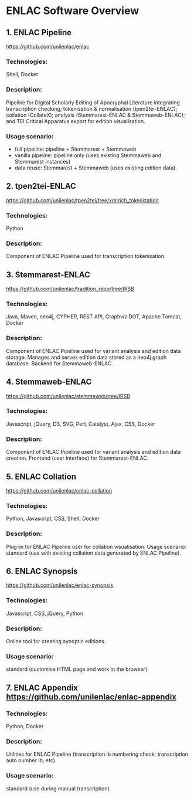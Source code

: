 # ENLAC Software Overview

## 1. ENLAC Pipeline
https://github.com/unilenlac/enlac
### Technologies: 
Shell, Docker
### Description: 
Pipeline for Digital Scholarly Editing of Apocryphal Literature integrating transcription checking; tokenisation & normalisation (tpen2tei-ENLAC); collation (CollateX); analysis (Stemmarest-ENLAC & Stemmaweb-ENLAC); and TEI Critical Apparatus export for edition visualisation.
### Usage scenario:
-	full pipeline: pipeline + Stemmarest + Stemmaweb
-	vanilla pipeline: pipeline only (uses existing Stemmaweb and Stemmarest instances)
-	data reuse: Stemmarest + Stemmaweb (uses existing edition data).

## 2. tpen2tei-ENLAC	
https://github.com/unilenlac/tpen2tei/tree/xmlrich_tokenization
### Technologies: 
Python
### Description: 
Component of ENLAC Pipeline used for transcription tokenisation.

## 3. Stemmarest-ENLAC	
https://github.com/unilenlac/tradition_repo/tree/IRSB 
### Technologies: 
Java, Maven, neo4j, CYPHER, REST API, Graphviz DOT, Apache Tomcat, Docker
### Description: 
Component of ENLAC Pipeline used for variant analysis and edition data storage. Manages and serves edition data stored as a neo4j graph database. Backend for Stemmaweb-ENLAC.

## 4. Stemmaweb-ENLAC	
https://github.com/unilenlac/stemmaweb/tree/IRSB 
### Technologies: 
Javascript, jQuery, D3, SVG, Perl, Catalyst, Ajax, CSS, Docker
### Description: 
Component of ENLAC Pipeline used for variant analysis and edition data creation. Frontend (user interface) for Stemmarest-ENLAC.   

## 5. ENLAC Collation	
https://github.com/unilenlac/enlac-collation 
### Technologies: 
Python, Javascript, CSS, Shell, Docker
### Description: 
Plug-in for ENLAC Pipeline user for collation visualisation. 
Usage scenario: standard (use with existing collation data generated by ENLAC Pipeline). 

## 6. ENLAC Synopsis	
https://github.com/unilenlac/enlac-synopsis 
### Technologies: 
Javascript, CSS, jQuery, Python
### Description: 
Online tool for creating synoptic editions.
### Usage scenario: 
standard (customise HTML page and work in the browser).

## 7. ENLAC Appendix	https://github.com/unilenlac/enlac-appendix
### Technologies: 
Python, Docker
### Description: 
Utilities for ENLAC Pipeline (transcription lb numbering check; transcription auto number lb; etc).
### Usage scenario: 
standard (use during manual transcription).


